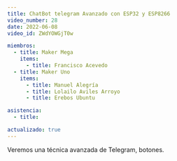 ```yaml
---
title: ChatBot telegram Avanzado con ESP32 y ESP8266
video_number: 28
date: 2022-06-08
video_id: ZWdYOWGjT0w

miembros:
  - title: Maker Mega
    items:
      - title: Francisco Acevedo
  - title: Maker Uno
    items:
      - title: Manuel Alegría
      - title: Lolailo Aviles Arroyo
      - title: Erebos Ubuntu

asistencia:
  - title:

actualizado: true
---
```


Veremos una técnica avanzada de Telegram, botones.
